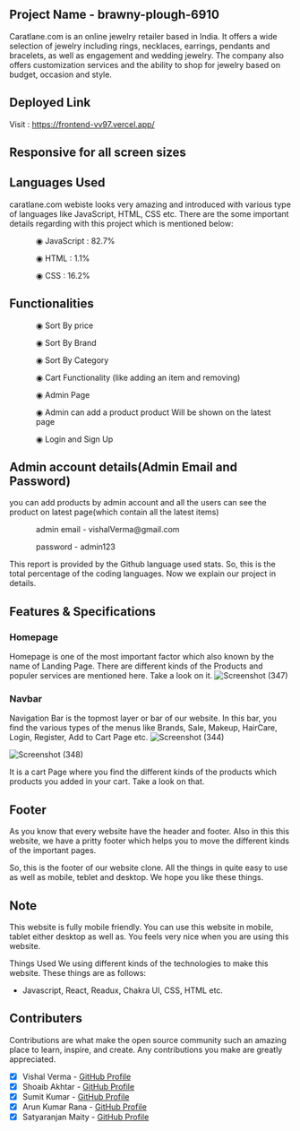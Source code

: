 ## Project Name - brawny-plough-6910	
Caratlane.com is an online jewelry retailer based in India. It offers a wide selection of jewelry including rings, necklaces, earrings, pendants and bracelets, as well as engagement and wedding jewelry. The company also offers customization services and the ability to shop for jewelry based on budget, occasion and style.
## Deployed Link

Visit : https://frontend-vv97.vercel.app/

## Responsive for all screen sizes

## Languages Used

caratlane.com webiste looks very amazing and introduced with various type of languages like JavaScript, HTML, CSS etc. There are the some important details regarding with this project which is mentioned below:

<ul dir="auto">
 <ol dir="auto">◉ JavaScript : 82.7%</ol>
 <ol dir="auto">◉ HTML : 1.1%</ol>
 <ol dir="auto">◉ CSS : 16.2%</ol>
 </ul>
 
 ## Functionalities
 
 <ul dir="auto">
 
 <ol dir="auto">◉ Sort By price </ol>
 <ol dir="auto">◉ Sort By Brand</ol>
 <ol dir="auto">◉ Sort By Category</ol>
 <ol dir="auto">◉ Cart Functionality (like adding an item and removing) </ol>
 <ol dir="auto">◉ Admin Page</ol>
 <ol dir="auto">◉ Admin can add a product product Will be shown on the latest page </ol>
 <ol dir="auto">◉ Login and Sign Up </ol>
 </ul>
 
 ## Admin account details(Admin Email and Password)
 
 <p>you can add products by admin account and all the users can see the product on latest page(which contain all the latest items)</p>
 
  <ul dir="auto">
 
 <ol dir="auto">admin email - vishalVerma@gmail.com</ol>
 <ol dir="auto">password - admin123</ol>
 
 </ul>

This report is provided by the Github language used stats. So, this is the total percentage of the coding languages. Now we explain our project in details.

## Features & Specifications

### Homepage

Homepage is one of the most important factor which also known by the name of Landing Page. There are different kinds of the Products and populer services are mentioned here. Take a look on it.
![Screenshot (347)](https://user-images.githubusercontent.com/107980582/229372713-a245b7a6-502b-48d7-9fde-3ed0bba6f0e8.png)


### Navbar

Navigation Bar is the topmost layer or bar of our website. In this bar, you find the various types of the menus like Brands, Sale, Makeup, HairCare, Login, Register, Add to Cart Page etc.
![Screenshot (344)](https://user-images.githubusercontent.com/107980582/229372428-cf4d02cf-8a9a-47ae-90dd-938635d2dde3.png)

![Screenshot (348)](https://user-images.githubusercontent.com/107980582/229372837-4f329133-069f-4a5a-845f-79eb1644f841.png)



It is a cart Page where you find the different kinds of the products which products you added in your cart. Take a look on that.
<!-- ![image](https://i.ibb.co/tsmj9hS/Screenshot-295.png) -->

## Footer

As you know that every website have the header and footer. Also in this this website, we have a pritty footer which helps you to move the different kinds of the important pages.

<!-- ![image](https://user-images.githubusercontent.com/97522154/208039642-1f75bf50-33f3-4c47-81cd-24fda0a4ed0b.png) -->

So, this is the footer of our website clone. All the things in quite easy to use as well as mobile, teblet and desktop. We hope you like these things.

## Note

This website is fully mobile friendly. You can use this website in mobile, tablet either desktop as well as. You feels very nice when you are using this website.

Things Used
We using different kinds of the technologies to make this website. These things are as follows:

- Javascript, React, Readux, Chakra UI, CSS, HTML etc.

## Contributers

 Contributions are what make the open source community such an amazing place to learn, inspire, and create. Any contributions you make are greatly appreciated.

- [x] Vishal Verma - [GitHub Profile](https://github.com/Vv97)
- [x] Shoaib Akhtar - [GitHub Profile](https://github.com/ShoaibSanjri) 
- [x] Sumit Kumar - [GitHub Profile](https://github.com/sumitkprasad123)
- [x] Arun Kumar Rana - [GitHub Profile](https://github.com/arun24hrs)
- [x] Satyaranjan Maity - [GitHub Profile](https://github.com/Satyaranjan8414)
